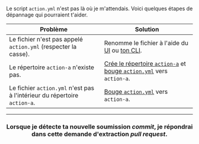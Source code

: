 Le script `action.yml` n'est pas là où je m'attendais. Voici quelques étapes de dépannage qui pourraient t'aider.

| Problème                                             | Solution                                                                                                                                                                                           |
|------------------------------------------------------|----------------------------------------------------------------------------------------------------------------------------------------------------------------------------------------------------|
| Le fichier n'est pas appelé `action.yml` (respecter la casse). | Renomme le fichier à l'aide du [UI](https://help.github.com/articles/renaming-a-file/) ou [ton CLI](https://help.github.com/articles/renaming-a-file-using-the-command-line/).                         |
| Le répertoire `action-a` n'existe pas.              | [Crée le répertoire `action-a`](https://help.github.com/articles/creating-new-files/) et [bouge `action.yml`](https://help.github.com/articles/moving-a-file-to-a-new-location/) vers `action-a`. |
| Le fichier `action.yml` n'est pas à l'intérieur du répertoire `action-a`. | [Bouge `action.yml`](https://help.github.com/articles/moving-a-file-to-a-new-location/) vers `action-a`.                                                                                          |

<hr>
<h3 align = "center"> Lorsque je détecte ta nouvelle soumission <i>commit</i>, je répondrai dans cette demande d'extraction <i>pull request</i>. </h3>
